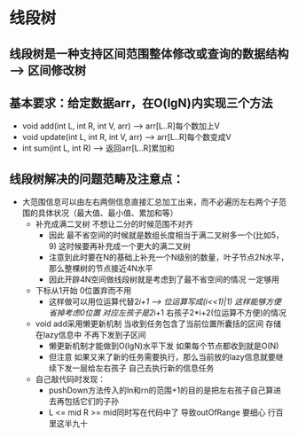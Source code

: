 # 线段树
## 线段树是一种支持区间范围整体修改或查询的数据结构 --> 区间修改树

## 基本要求：给定数据arr，在O(lgN)内实现三个方法

- void add(int L, int R, int V, arr)  --> arr[L..R]每个数加上V
- void update(int L, int R, int V, arr)  -->  arr[L..R]每个数变成V
- int sum(int L, int R)  --> 返回arr[L..R]累加和

## 线段树解决的问题范畴及注意点：
- 大范围信息可以由左右两侧信息直接汇总加工出来，而不必遍历左右两个子范围的具体状况（最大值、最小值、累加和等）
  - 补充成满二叉树  不想让二分的时候范围不对齐
    - 因此 最不省空间的时候就是数组长度相当于满二叉树多一个(比如5，9) 这时候要再补充成一个更大的满二叉树
    - 注意到此时要在N的基础上补充一个N级别的数量，叶子节点2N水平，那么整棵树的节点接近4N水平
    - 因此开辟4N空间做线段树就是考虑到了最不省空间的情况 一定够用
  - 下标从1开始  0位置弃而不用
    - 这样做可以用位运算代替2*i+1  -->   位运算写成(i<<1)|1) 这样能够方便省掉考虑0位置 对应左孩子是2*i+1 右孩子2*i+2(位运算不方便)的情况 
  - void add采用懒更新机制 当收到任务包含了当前位置所囊括的区间 存储在lazy信息中 不再下发到子区间 
    - 懒更新机制才能做到O(lgN)水平下发 如果每个节点都收到就是O(N)
    - 但注意 如果又来了新的任务需要执行，那么当前放的lazy信息就要继续下发一层给左右孩子 自己去执行新的信息任务
  - 自己敲代码时发现：
    - pushDown方法传入的ln和rn的范围+1的目的是把左右孩子自己算进去再包括它们的子孙
    - L <= mid  R >= mid同时写在代码中了 导致outOfRange 要细心 行百里这半九十
